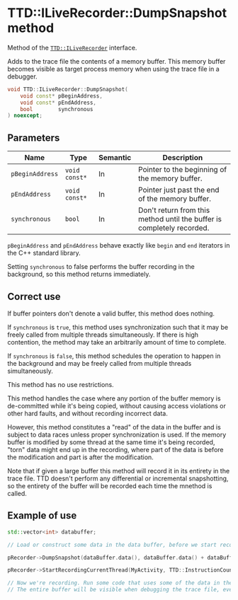 # TTD::ILiveRecorder::DumpSnapshot method

Method of the [`TTD::ILiveRecorder`](interface-ILiveRecorder.md) interface.

Adds to the trace file the contents of a memory buffer.
This memory buffer becomes visible as target process memory when using the trace file in a debugger.

```C++
void TTD::ILiveRecorder::DumpSnapshot(
    void const* pBeginAddress,
    void const* pEndAddress,
    bool        synchronous
) noexcept;
```

## Parameters

| Name            | Type          | Semantic | Description
|-                |-              |-         |-
| `pBeginAddress` | `void const*` | In       | Pointer to the beginning of the memory buffer.
| `pEndAddress`   | `void const*` | In       | Pointer just past the end of the memory buffer.
| `synchronous`   | `bool`        | In       | Don't return from this method until the buffer is completely recorded.

`pBeginAddress` and `pEndAddress` behave exactly like `begin` and `end` iterators in the C++ standard library.

Setting `synchronous` to false performs the buffer recording in the background, so this method returns immediately.

## Correct use

If buffer pointers don't denote a valid buffer, this method does nothing.

If `synchronous` is `true`, this method uses synchronization such that it may be freely called from multiple threads simultaneously.
If there is high contention, the method may take an arbitrarily amount of time to complete.

If `synchronous` is `false`, this method schedules the operation to happen in the background
and may be freely called from multiple threads simultaneously.

This method has no use restrictions.

This method handles the case where any portion of the buffer memory is de-committed while it's being copied,
without causing access violations or other hard faults, and without recording incorrect data.

However, this method constitutes a "read" of the data in the buffer and is subject to data races unless proper synchronization is used.
If the memory buffer is modified by some thread at the same time it's being recorded, "torn" data might end up in the recording,
where part of the data is before the modification and part is after the modification.

Note that if given a large buffer this method will record it in its entirety in the trace file.
TTD doesn't perform any differential or incremental snapshotting,
so the entirety of the buffer will be recorded each time the mnethod is called.

## Example of use

```C++
std::vector<int> databuffer;

// Load or construct some data in the data buffer, before we start recording.

pRecorder->DumpSnapshot(dataBuffer.data(), dataBuffer.data() + dataBuffer.size(), true);

pRecorder->StartRecordingCurrentThread(MyActivity, TTD::InstructionCount::Invalid);

// Now we're recording. Run some code that uses some of the data in the buffer.
// The entire buffer will be visible when debugging the trace file, even data that is not used here.
```
